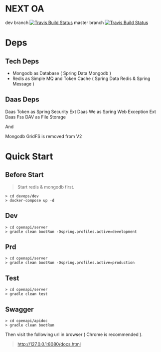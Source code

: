 # NEXT OA

dev branch [![Travis Build Status](https://travis-ci.org/next-teable/next-oa-service.svg?branch=dev)](https://travis-ci.org/next-teable/next-oa-service)
master branch [![Travis Build Status](https://travis-ci.org/next-teable/next-oa-service.svg?branch=master)](https://travis-ci.org/next-teable/next-oa-service)

# Deps

## Tech Deps

* Mongodb as Database ( Spring Data Mongodb )
* Redis as Simple MQ and Token Cache ( Spring Data Redis & Spring Message )

## Daas Deps

Daas Token as Spring Security Ext
Daas We as Spring Web Exception Ext
Daas Fss DAV as File Storage

And 

Mongodb GridFS is removed from V2


# Quick Start

## Before Start

> Start redis & mongodb first. 

```
> cd devops/dev
> docker-compose up -d
```

## Dev

```
> cd openapi/server
> gradle clean bootRun -Dspring.profiles.active=development 
```

## Prd

```
> cd openapi/server
> gradle clean bootRun -Dspring.profiles.active=production 
```

## Test

```
> cd openapi/server
> gradle clean test
```

## Swagger

```
> cd openapi/apidoc
> gradle clean bootRun
```

Then visit the following url in browser ( Chrome is recommended ).

> http://127.0.0.1:8080/docs.html
